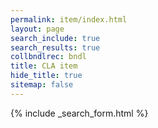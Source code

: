 ```yaml
---
permalink: item/index.html
layout: page
search_include: true
search_results: true
collbndlrec: bndl
title: CLA item
hide_title: true
sitemap: false
---
```


{% include _search_form.html %}

<div class="content detailonly" id="collbndlrec"><div class="12u 12u$(small)">
</div></div>
